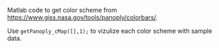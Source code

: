 Matlab code to get color scheme from https://www.giss.nasa.gov/tools/panoply/colorbars/.

Use ```getPanoply_cMap([],1);``` to vizulize each color scheme with sample data.